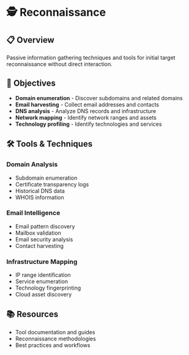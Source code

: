 # 🕵️ Reconnaissance

## 📋 Overview

Passive information gathering techniques and tools for initial target reconnaissance without direct interaction.

## 🎯 Objectives

- **Domain enumeration** - Discover subdomains and related domains
- **Email harvesting** - Collect email addresses and contacts
- **DNS analysis** - Analyze DNS records and infrastructure
- **Network mapping** - Identify network ranges and assets
- **Technology profiling** - Identify technologies and services

## 🛠️ Tools & Techniques

### Domain Analysis
- Subdomain enumeration
- Certificate transparency logs
- Historical DNS data
- WHOIS information

### Email Intelligence
- Email pattern discovery
- Mailbox validation
- Email security analysis
- Contact harvesting

### Infrastructure Mapping
- IP range identification
- Service enumeration
- Technology fingerprinting
- Cloud asset discovery

## 📚 Resources

- Tool documentation and guides
- Reconnaissance methodologies
- Best practices and workflows
